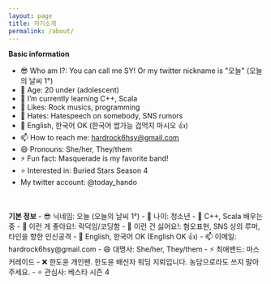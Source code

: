 ```yaml
---
layout: page
title: 자기소개
permalink: /about/
---
```


<b>Basic information</b>
- 😎 Who am I?: You can call me SY! Or my twitter nickname is "오늘" (오늘의 날씨 1°)
- 🔭 Age: 20 under (adolescent)
- 🌱 I’m currently learning C++, Scala
- 🧡 Likes: Rock musics, programming
- 🤔 Hates: Hatespeech on somebody, SNS rumors
- 💬 English, 한국어 OK (한국어 쌉가능 겁먹지 마시오 👍)
- 📫 How to reach me: hardrock6hsy@gmail.com
- 😄 Pronouns: She/her, They/them
- ⚡ Fun fact: Masquerade is my favorite band!
- ⭐ Interested in: Buried Stars Season 4
- My twitter account: @today_hando
<br>

<br>
<b>기본 정보</b>
- 😎 닉네임: 오늘 (오늘의 날씨 1°)
- 🔭 나이: 청소년
- 🌱 C++, Scala 배우는 중
- 🧡 이런 게 좋아요!: 락덕임/코딩함
- 🤔 이런 건 싫어요!: 혐오표현, SNS 상의 루머, 타인을 향한 인신공격
- 💬 English, 한국어 OK (English OK 👍)
- 📫 이메일: hardrock6hsy@gmail.com
- 😄 대명사: She/her, They/them
- ⚡ 최애밴드: 마스커레이드
- ❌ 한도윤 개인팬. 한도윤 배신자 워딩 지뢰입니다. 농담으로라도 쓰지 말아주세요.
- ⭐ 관심사: 베스타 시즌 4